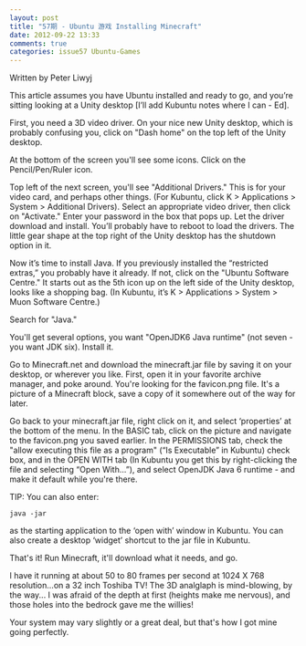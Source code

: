 ```yaml
---
layout: post
title: "57期 - Ubuntu 游戏 Installing Minecraft"
date: 2012-09-22 13:33
comments: true
categories: issue57 Ubuntu-Games
---
```


Written by Peter Liwyj

This article assumes you have Ubuntu installed and ready to go, and you’re sitting looking at a Unity desktop [I’ll add Kubuntu notes where I can - Ed]. 

First, you need a 3D video driver. On your nice new Unity desktop, which is probably confusing you, click on "Dash home" on the top left of the Unity desktop.

At the bottom of the screen you'll see some icons.  Click on the Pencil/Pen/Ruler icon.

Top left of the next screen, you'll see "Additional Drivers." This is for your video card, and perhaps other things. (For Kubuntu, click K > Applications > System > Additional Drivers). Select an appropriate video driver, then click on "Activate." Enter your password in the box that pops up. Let the driver download and install. You’ll probably have to reboot to load the drivers. The little gear shape at the top right of the Unity desktop has the shutdown option in it.

Now it’s time to install Java. If you previously installed the “restricted extras,” you probably have it already. If not, click on the "Ubuntu Software Centre." It starts out as the 5th icon up on the left side of the Unity desktop, looks like a shopping bag. (In Kubuntu, it’s K > Applications > System > Muon Software Centre.)

Search for "Java."

You'll get several options, you want "OpenJDK6 Java runtime" (not seven - you want JDK six). Install it.

Go to Minecraft.net and download the minecraft.jar file by saving it on your desktop, or wherever you like. First, open it in your favorite archive manager, and poke around. You're looking for the favicon.png file. It's a picture of a Minecraft block, save a copy of it somewhere out of the way for later.

Go back to your minecraft.jar file, right click on it, and select ‘properties’ at the bottom of the menu. In the BASIC tab, click on the picture and navigate to the favicon.png you saved earlier. In the PERMISSIONS tab, check the "allow executing this file as a program" (“Is Executable” in Kubuntu) check box, and in the OPEN WITH tab (In Kubuntu you get this by right-clicking the file and selecting “Open With...”), and select OpenJDK Java 6 runtime - and make it default while you're there.

TIP: You can also enter:

    java -jar

as the starting application to the ‘open with’ window in Kubuntu. You can also create a desktop ‘widget’ shortcut to the jar file in Kubuntu.

That's it! Run Minecraft, it'll download what it needs, and go.

I have it running at about 50 to 80 frames per second at 1024 X 768 resolution...on a 32 inch Toshiba TV! The 3D analglaph is mind-blowing, by the way... I was afraid of the depth at first (heights make me nervous), and those holes into the bedrock gave me the willies!

Your system may vary slightly or a great deal, but that's how I got mine going perfectly.
